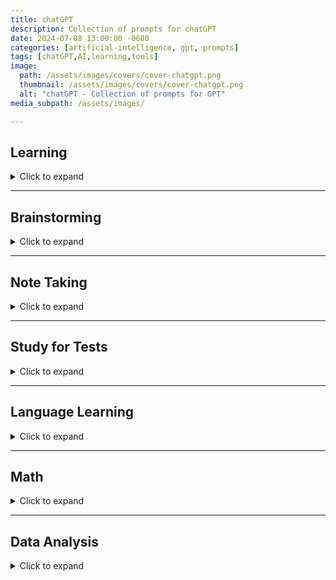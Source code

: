 ```yaml
---
title: chatGPT
description: Collection of prompts for chatGPT
date: 2024-07-08 13:00:00 -0600
categories: [artificial-intelligence, gpt, prompts]
tags: [chatGPT,AI,learning,tools]
image:
  path: /assets/images/covers/cover-chatgpt.png
  thumbnail: /assets/images/covers/cover-chatgpt.png
  alt: "chatGPT - Collection of prompts for GPT"
media_subpath: /assets/images/

---
```


## Learning
<details>
<summary>Click to expand</summary>

<p><b>Learn a Concept</b><br>
Explain the [TOPIC] by giving the Why ? What ? How ?</p>
<p><b>Compare (short)</b><br>
In a short sentence explain the difference between [TOPIC A] and [TOPIC B]</p>
<p><b>Compare (Detailed)</b><br>
Compare and contrast the following concepts [TOPIC A] and [TOPIC B]</p>
<p><b>Explain Concept</b><br>
Explain to me in the simplest terms possible as if I’m a complete beginner for [TOPIC]</p>
<p><b>5 key points</b><br>
What are the 5 key points I should when studying the topic above ?</p>
<p><b>Re-explain</b><br>
I don't understand can you re-explain in a different way ?</p>
<p><b>Visualization Exercise</b><br>
Guide me through a visualization exercise to help me internalize the [TOPIC] and imagine myself successfully applying it to a real-life situation.</p>
<p><b>Create Mental model | Analogy | Metaphor</b><br>
create a mental model or analogy or metaphor to help me understand the following concept [TOPIC]</p>

<p><b>Socractic questioning</b><br>
I want you to act as a Socrate and use the socratic method to help me improve my critical thinking , logic and reason skills.  your task is to ask open-ended questions to the statement I make and after I provide a response, give me constructive feedback to each response before you ask the next question. </p>

</details>

---

## Brainstorming
<details>
<summary>Click to expand</summary>

<p><b>Brainstorm Ideas</b><br>
Brainstorm new ideas or approaches. Prioritize ideas that are uncommon or novel for [TOPIC].</p>

<p><b>Create a Mind Map</b><br>
Create a mind map. List out the central idea, main branches, and sub-branches for [TOPIC].</p>

<p><b>Order of what to learn</b><br>
I want you to act as an expert in [TOPIC] and imagine that I am a complete beginner. What do you think are the 10 most important concepts from this subject to start with and in which order? Give me a brief overview of those concepts and your reasoning as to why it's best to learn them in that order.</p>

<p><b>Build topic list using Pareto Principal</b><br>
I want to learn [TOPIC]. Can you use the Pareto principle (80/20 rule), which identifies 20% of the topic that will yield me 80% of the desired results, to create a focused learning plan for me?</p>

<p><b>Get Project Ideas</b><br>
I am a beginner interested in learning [TOPIC]. Can you give me some beginner project ideas to help strengthen my knowledge?</p>

</details>

---

## Note Taking
<details>
<summary>Click to expand</summary>

<p><b>Summarize Notes</b><br>
Summarize this and re-write it in one sentence: [Paste Text here]`</p>

<p><b>Expand on Notes</b><br>
Expand on these notes: [Paste Text here]</p>

<p><b>Summarize a Book</b><br>
Give me the main points of the book `[Book Title] ?</p>

<p><b>Summarize Text</b><br>
Summarize the following in **300 characters or less**. Then list 3 use cases or practical examples. Briefly describe alternatives, benefits, and trade-offs.</p>

<p><b>Q&A After uploading PDF</b><br>
Ask me 5 questions that will improve the response you will be giving me.
I'll share an article below. How does the information in this article apply to an Azure cloud architect?</p>

<p>Assuming the role of a senior Azure architect with 20+ years of experience for the rest of the conversation, I'd like to engage in a Q&A session where you'll provide insights, analysis, and answers based on the uploaded report in PDF.</p>

</details>

---

## Study for Tests
<details>
<summary>Click to expand</summary>

<p><b> # 1 - TIP !  Test yourself using Feynman technique</b><br>
You explain what you have understood and ask it if you got it right or not</p>

<p><b>Create a study plan</b><br>
Create a study timetable for a student revising [TOPIC].
The timetable should cover a week.
The timetable should break the above topic down into its individual learning topics.
The timetable should include food breaks, exercise breaks, and sleep.
Each day should be displayed in time blocks.</p>

<p><b>Create a test</b><br>
I have an upcoming exam that I need to practice. Could you please provide me with 5 multiple-choice and 5 long-form questions for me to practice?</p>

<p><b>Create multiple-choice questions</b><br>
Topic: [TOPIC]
Write a multiple-choice question with 1 correct answer and 4 incorrect distractor answers.
Answers should be labeled A to E. Each answer should have an explanation.</p>

<p><b>Create Multiple Choice Questions</b><br>
You are a college professor in [TOPIC]. Create 10 multiple-choice questions based on the topic of [TOPIC]. There should be 1 correct answer and 3 incorrect answers.
Allow me to answer one question at a time before providing me another question. For each question I answer, please advise if I am correct or incorrect and provide an explanation accordingly.</p>

<p><b>Short answer prompt</b><br>
You are a college professor in `SUBJECT`. Create 5 based **short answer questions** on a topic of [TOPIC].
Allow me to answer one question at a time before providing me another question. For each question I answer, please advise if I am correct or incorrect and provide an explanation. Grade my answers in percentages.</p>

<p><b>Create Study schedule</b><br>
Create a study schedule for all of the above in an appropriate amount of weeks. I can study 2 hours every Tuesday and Thursday. Please include time for revision and testing.</p>

</details>

---

## Language Learning
<details>
<summary>Click to expand</summary>

<p><b>Learn a Language</b><br>
Could you please help me practice a basic conversation in `LANGUAGE` where we talk to each other? Imagine we just met. You will start the conversation off and wait for me to respond. Please translate each response to English.</p>

</details>

---

## Math
<details>
<summary>Click to expand</summary>

<p><b>Learn Math</b><br>
I want you to act as a math teacher. I will provide some mathematical equations or concepts, and it will be your job to explain them in easy-to-understand terms. This could include providing step-by-step instructions for solving a problem, demonstrating various techniques with visuals, or suggesting online resources for further study. My first request is "I need help understanding how probability works".</p>

<p><b>Understand Math question</b><br>
I don't understand how to do this math problem: -3 + 2x = 11. Could you show me how to do it step-by-step?</p>

</details>

---

## Data Analysis
  <details>
  <summary>Click to expand</summary>
  <ul>
  <li>Can you <span style="color:#406CB4">load and preview the data?</span></li>
  <li>Can you <span style="color:#406CB4">describe the data?</span></li>
  <li>Can you <span style="color:#406CB4">explain this dataset in one paragraph?</span></li>
  <li>Can you <span style="color:#406CB4">explain this dataset in simple terms?</span></li>
  <li>Can you <span style="color:#406CB4">explain this dataset like I’m 5 years old?</span></li>
  <li>What’s the <span style="color:#406CB4">main takeaway from this dataset?</span></li>
  <li>What are the <span style="color:#406CB4">rows and columns in this dataset?</span></li>
  <li>What <span style="color:#406CB4">insights</span> do you see here? Give me a numbered list</li>
  <li>Can you <span style="color:#406CB4">create a graph</span> using this data?</li>
  <li>Can you <span style="color:#406CB4">create a chart</span> using this data?</li>
  <li>Can you <span style="color:#406CB4">create a heatmap</span> using this data?</li>
  <li>What are the <span style="color:#406CB4">trends</span> shown in this data?</li>
  <li>Can you <span style="color:#406CB4">list the top 10 key points</span>?</li>
  <li>Can you <span style="color:#406CB4">write me an article</span> based on this dataset?</li>
  <li>Can you write a <span style="color:#406CB4">one sentence recap</span> of this data?</li>
  <li>Can you <span style="color:#406CB4">clean</span> this dataset?</li>
  <li>Can you <span style="color:#406CB4">segment this data and create a table</span>?</li>
  <li>Can you <span style="color:#406CB4">create a presentation</span> based on this data?</li>
  <li>Can you <span style="color:#406CB4">create 10 visuals to represent different data points</span>?</li>
  <li>Can you <span style="color:#406CB4">create a visual word cloud</span>?</li>
  <li>Can you <span style="color:#406CB4">make the graphs more beautiful</span>?</li>
  <li><span style="color:#406CB4">Create a visual chart</span>, based on this data</li>
  <li>Show me the <span style="color:#406CB4">top trends in a visual format</span></li>
  <li>What is the <span style="color:#406CB4">key lesson</span> from this dataset?</li>
  </ul>

  </details>